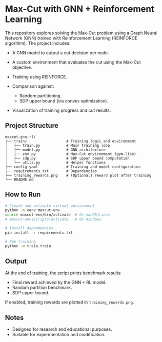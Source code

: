 # Max-Cut with GNN + Reinforcement Learning

This repository explores solving the Max-Cut problem using a Graph Neural Network (GNN) trained with Reinforcement Learning (REINFORCE algorithm). The project includes:

* A GNN model to output a cut decision per node.
* A custom environment that evaluates the cut using the Max-Cut objective.
* Training using REINFORCE.
* Comparison against:

  * Random partitioning.
  * SDP upper bound (via convex optimization).
* Visualization of training progress and cut results.

## Project Structure

```
maxcut-gnn-rl/
├── train/                  # Training logic and environment
│   ├── train.py            # Main training loop
│   ├── model.py            # GNN architecture
│   ├── env.py              # Max-Cut environment (gym-like)
│   ├── sdp.py              # SDP upper bound computation
│   └── utils.py            # Helper functions
├── config.yaml             # Training and model configuration
├── requirements.txt        # Dependencies
├── training_rewards.png    # (Optional) reward plot after training
└── README.md
```

## How to Run

```bash
# Create and activate virtual environment
python -m venv maxcut-env
source maxcut-env/bin/activate  # On macOS/Linux
# maxcut-env\Scripts\activate   # On Windows

# Install dependencies
pip install -r requirements.txt

# Run training
python -m train.train
```

## Output

At the end of training, the script prints benchmark results:

* Final reward achieved by the GNN + RL model.
* Random partition benchmark.
* SDP upper bound.

If enabled, training rewards are plotted in `training_rewards.png`.

## Notes

* Designed for research and educational purposes.
* Suitable for experimentation and modification.
